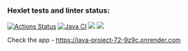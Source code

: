 ### Hexlet tests and linter status:
[![Actions Status](https://github.com/danikirillov/java-project-72/actions/workflows/hexlet-check.yml/badge.svg)](https://github.com/danikirillov/java-project-72/actions)
[![Java CI](https://github.com/danikirillov/java-project-72/actions/workflows/build-test.yml/badge.svg)](https://github.com/danikirillov/java-project-72/actions/workflows/build-test.yml)
<a href="https://codeclimate.com/github/danikirillov/java-project-72/maintainability"><img src="https://api.codeclimate.com/v1/badges/454de92bb6e5be52c9e1/maintainability" /></a>
<a href="https://codeclimate.com/github/danikirillov/java-project-72/test_coverage"><img src="https://api.codeclimate.com/v1/badges/454de92bb6e5be52c9e1/test_coverage" /></a>

Check the app - https://java-project-72-9z9c.onrender.com